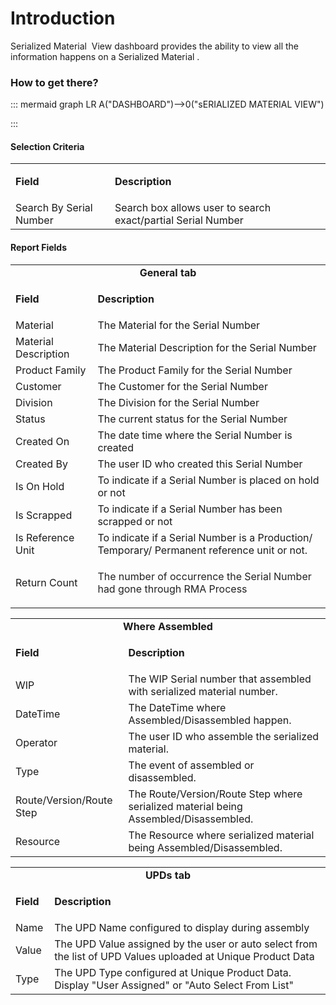 # Introduction

Serialized Material  View dashboard provides the ability to view all the information happens on a Serialized Material .


### How to get there?



::: mermaid
graph LR
A("DASHBOARD")-->0("sERIALIZED MATERIAL VIEW")

:::


#### Selection Criteria



<table class="confluenceTable"><colgroup><col /><col /></colgroup><tbody><tr><td class="highlight-grey confluenceTd" style="text-align: left;" data-highlight-colour="grey"><p><strong>Field</strong></p></td><td class="highlight-grey confluenceTd" style="text-align: left;" data-highlight-colour="grey"><p><strong>Description</strong></p></td></tr><tr><td style="text-align: left;" colspan="1" class="confluenceTd">Search By Serial Number</td><td style="text-align: left;" colspan="1" class="confluenceTd">Search box allows user to search exact/partial Serial Number</td></tr></tbody></table>



#### **Report Fields** 



<table class="confluenceTable"><colgroup><col /><col /></colgroup><tbody><tr><td style="text-align: center;" colspan="2" class="confluenceTd"><strong>General tab</strong></td></tr><tr><td class="highlight-grey confluenceTd" style="text-align: left;" data-highlight-colour="grey"><p><strong>Field</strong></p></td><td class="highlight-grey confluenceTd" style="text-align: left;" data-highlight-colour="grey"><p><strong>Description</strong></p></td></tr><tr><td style="text-align: left;" colspan="1" class="confluenceTd">Material</td><td style="text-align: left;" colspan="1" class="confluenceTd">The Material for the<span> Serial Number</span></td></tr><tr><td style="text-align: left;" colspan="1" class="confluenceTd">Material Description</td><td style="text-align: left;" colspan="1" class="confluenceTd">The Material Description for the Serial Number</td></tr><tr><td style="text-align: left;" colspan="1" class="confluenceTd">Product Family</td><td style="text-align: left;" colspan="1" class="confluenceTd">The Product Family for the<span> Serial Number</span></td></tr><tr><td style="text-align: left;" colspan="1" class="confluenceTd">Customer</td><td style="text-align: left;" colspan="1" class="confluenceTd">The Customer for the<span> Serial Number</span></td></tr><tr><td style="text-align: left;" colspan="1" class="confluenceTd">Division</td><td style="text-align: left;" colspan="1" class="confluenceTd">The Division for the<span> Serial Number</span></td></tr><tr><td style="text-align: left;" colspan="1" class="confluenceTd">Status</td><td style="text-align: left;" colspan="1" class="confluenceTd">The current status for the<span> </span><span>Serial Number</span></td></tr><tr><td style="text-align: left;" colspan="1" class="confluenceTd">Created On</td><td style="text-align: left;" colspan="1" class="confluenceTd">The date time where the<span> Serial Number</span><span> </span>is created</td></tr><tr><td style="text-align: left;" colspan="1" class="confluenceTd">Created By</td><td style="text-align: left;" colspan="1" class="confluenceTd"><span>The user ID who created this Serial Number</span></td></tr><tr><td style="text-align: left;" colspan="1" class="confluenceTd">Is On Hold</td><td style="text-align: left;" colspan="1" class="confluenceTd">To indicate if a Serial Number is placed on hold or not</td></tr><tr><td style="text-align: left;" colspan="1" class="confluenceTd">Is Scrapped</td><td style="text-align: left;" colspan="1" class="confluenceTd">To indicate if a Serial Number has been scrapped or not</td></tr><tr><td style="text-align: left;" colspan="1" class="confluenceTd">Is Reference Unit</td><td style="text-align: left;" colspan="1" class="confluenceTd">To indicate if a Serial Number is a Production/ Temporary/ Permanent reference unit or not. </td></tr><tr><td style="text-align: left;" colspan="1" class="confluenceTd">Return Count</td><td style="text-align: left;" colspan="1" class="confluenceTd"><p><span style="color: rgb(34,34,34);">The number of occurrence the Serial Number had gone through RMA Process</span></p></td></tr></tbody></table>

<table class="confluenceTable"><colgroup><col /><col /></colgroup><tbody><tr><td style="text-align: center;" colspan="2" class="confluenceTd"><strong>Where Assembled</strong></td></tr><tr><td class="highlight-grey confluenceTd" style="text-align: left;" data-highlight-colour="grey"><p><strong>Field</strong></p></td><td class="highlight-grey confluenceTd" style="text-align: left;" data-highlight-colour="grey"><p><strong>Description</strong></p></td></tr><tr><td style="text-align: left;" colspan="1" class="confluenceTd">WIP</td><td style="text-align: left;" colspan="1" class="confluenceTd">The WIP Serial number that assembled with serialized material number. </td></tr><tr><td style="text-align: left;" colspan="1" class="confluenceTd">DateTime</td><td style="text-align: left;" colspan="1" class="confluenceTd">The DateTime where Assembled/Disassembled happen.</td></tr><tr><td style="text-align: left;" colspan="1" class="confluenceTd">Operator</td><td style="text-align: left;" colspan="1" class="confluenceTd">The user ID who assemble the serialized material.</td></tr><tr><td style="text-align: left;" colspan="1" class="confluenceTd">Type</td><td style="text-align: left;" colspan="1" class="confluenceTd">The event of assembled or disassembled.</td></tr><tr><td style="text-align: left;" colspan="1" class="confluenceTd">Route/Version/Route Step</td><td style="text-align: left;" colspan="1" class="confluenceTd">The Route/Version/Route Step where serialized material being Assembled/Disassembled.</td></tr><tr><td style="text-align: left;" colspan="1" class="confluenceTd">Resource</td><td style="text-align: left;" colspan="1" class="confluenceTd">The Resource where serialized material being Assembled/Disassembled.</td></tr></tbody></table>

<table class="confluenceTable"><colgroup><col /><col /></colgroup><tbody><tr><td style="text-align: center;" colspan="2" class="confluenceTd"><strong>UPDs tab</strong></td></tr><tr><td class="highlight-grey confluenceTd" style="text-align: left;" data-highlight-colour="grey"><p><strong>Field</strong></p></td><td class="highlight-grey confluenceTd" style="text-align: left;" data-highlight-colour="grey"><p><strong>Description</strong></p></td></tr><tr><td style="text-align: left;" colspan="1" class="confluenceTd">Name</td><td style="text-align: left;" colspan="1" class="confluenceTd">The UPD Name configured to display during assembly</td></tr><tr><td style="text-align: left;" colspan="1" class="confluenceTd">Value </td><td style="text-align: left;" colspan="1" class="confluenceTd">The UPD Value assigned by the user or auto select from the list of UPD Values uploaded at Unique Product Data</td></tr><tr><td style="text-align: left;" colspan="1" class="confluenceTd">Type</td><td style="text-align: left;" colspan="1" class="confluenceTd">The UPD Type configured at Unique Product Data. Display "User Assigned" or "Auto Select From List"</td></tr></tbody></table>

